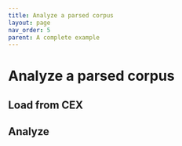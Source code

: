 ```yaml
---
title: Analyze a parsed corpus
layout: page
nav_order: 5
parent: A complete example
---
```



# Analyze a parsed corpus

## Load from CEX

## Analyze
